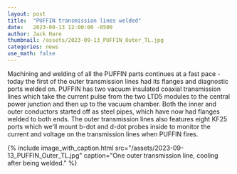 ```yaml
---
layout: post
title:  "PUFFIN transmission lines welded"
date:   2023-09-13 12:00:00 -0500
author: Jack Hare
thumbnail: /assets/2023-09-13_PUFFIN_Outer_TL.jpg
categories: news
use_math: false
---
```


Machining and welding of all the PUFFIN parts continues at a fast pace - today the first of the outer transmission lines had its flanges and diagnostic ports welded on. PUFFIN has two vacuum insulated coaxial transmission lines which take the current pulse from the two LTD5 modules to the central power junction and then up to the vacuum chamber. Both the inner and outer conductors started off as steel pipes, which have now had flanges welded to both ends. The outer transmission lines also features eight KF25 ports which we'll mount b-dot and d-dot probes inside to monitor the current and voltage on the transmission lines when PUFFIN fires.

{% include image_with_caption.html 
    src="/assets/2023-09-13_PUFFIN_Outer_TL.jpg"
    caption="One outer transmission line, cooling after being welded."
%}	


